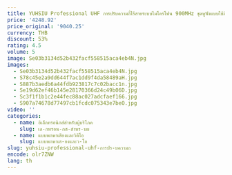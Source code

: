 ```yaml
---
title: YUHSIU Professional UHF การปรับความถี่ไร้สายระบบไมโครโฟน 900MHz ชุดหูฟังแบบใช้มือถือ Lavalier เหมาะสําหรับไมโครโฟนเวที
price: '4248.92'
price_original: '9040.25'
currency: THB
discount: 53%
rating: 4.5
volume: 5
image: Se03b3134d52b432facf558515aca4eb4N.jpg
images:
  - Se03b3134d52b432facf558515aca4eb4N.jpg
  - S78c45e2a9dd644f7ac1dd9f4da58489aH.jpg
  - S887b3aedb6a44fdb923817c7c02bacc1n.jpg
  - Se19d62ef46b145e28170366d24c49b06D.jpg
  - Sc3f1f1b1c2e44fec88ac027adcfaef166.jpg
  - S907a74678d77497cb1fcdc075343e7beO.jpg
video: ''
categories:
  - name: อิเล็กทรอนิกส์สำหรับผู้บริโภค
    slug: เล-กทรอน-กส-สำหร-บผ
  - name: แบบพกพาเสียงและวิดีโอ
    slug: แบบพกพาเส-ยงและว-โอ
slug: yuhsiu-professional-uhf-การปร-บความถ
encode: olr7ZNW
lang: th
---
```

  